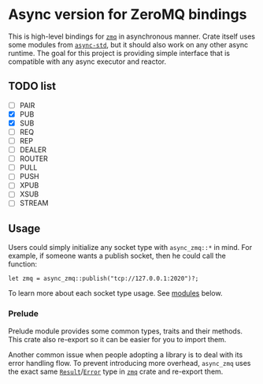 # Async version for ZeroMQ bindings

This is high-level bindings for [`zmq`] in asynchronous manner. Crate itself uses some modules from
[`async-std`], but it should also work on any other async runtime. The goal for this project
is providing simple interface that is compatible with any async executor and reactor.

## TODO list

- [ ] PAIR
- [x] PUB
- [x] SUB
- [ ] REQ
- [ ] REP
- [ ] DEALER
- [ ] ROUTER
- [ ] PULL
- [ ] PUSH
- [ ] XPUB
- [ ] XSUB
- [ ] STREAM

## Usage

Users could simply initialize any socket type with `async_zmq::*` in mind. For example, if
someone wants a publish socket, then he could call the function:

```
let zmq = async_zmq::publish("tcp://127.0.0.1:2020")?;
```

To learn more about each socket type usage. See [modules](#modules) below.

### Prelude

Prelude module provides some common types, traits and their methods. This crate also re-export
so it can be easier for you to import them.

Another common issue when people adopting a library is to deal with its error handling flow.
To prevent introducing more overhead, `async_zmq` uses the exact same [`Result`]/[`Error`] type
in [`zmq`] crate and re-export them.

[`Result`]: prelude/type.Result.html
[`Error`]: prelude/type.Error.html
[`zmq`]: https://crates.io/crates/zmq
[`async-std`]: https://crates.io/crates/async-std